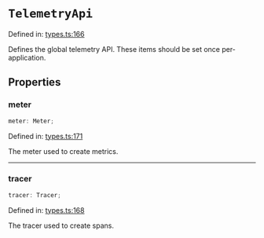 # `TelemetryApi`

Defined in: [types.ts:166](https://github.com/adobe/aio-lib-telemetry/blob/62a2891c310a2377adc467291b72c2e0696970c1/source/types.ts#L166)

Defines the global telemetry API. These items should be set once per-application.

## Properties

### meter

```ts
meter: Meter;
```

Defined in: [types.ts:171](https://github.com/adobe/aio-lib-telemetry/blob/62a2891c310a2377adc467291b72c2e0696970c1/source/types.ts#L171)

The meter used to create metrics.

---

### tracer

```ts
tracer: Tracer;
```

Defined in: [types.ts:168](https://github.com/adobe/aio-lib-telemetry/blob/62a2891c310a2377adc467291b72c2e0696970c1/source/types.ts#L168)

The tracer used to create spans.
